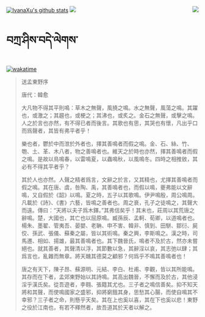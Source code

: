 [![IvanaXu's github stats](https://github-readme-stats.vercel.app/api?username=IvanaXu&show_icons=true&theme=vue-dark)](https://github.com/anuraghazra/github-readme-stats)
<img align="right" src="https://github-readme-stats.vercel.app/api/top-langs/?username=IvanaXu&langs_count=8&theme=graywhite" />
<img src="https://github-readme-stats.vercel.app/api/wakatime?username=IvanaXu&layout=compact&langs_count=8&theme=vue-dark&custom_title=Programming~Times/SinceJul.29.2021" />
# བཀྲ་ཤིས་བདེ་ལེགས་
[![wakatime](https://wakatime.com/badge/user/5043ee4a-e361-4607-9d47-d557f2005d05.svg)](https://wakatime.com/@5043ee4a-e361-4607-9d47-d557f2005d05)
> 送孟東野序
> 
> 唐代：韓愈 
> 
> 大凡物不得其平則鳴：草木之無聲，風撓之鳴。水之無聲，風蕩之鳴。其躍也，或激之；其趨也，或梗之；其沸也，或炙之。金石之無聲，或擊之鳴。人之於言也亦然，有不得已者而後言。其歌也有思，其哭也有懷，凡出乎口而爲聲者，其皆有弗平者乎！
> 
> 樂也者，鬱於中而泄於外者也，擇其善鳴者而假之鳴。金、石、絲、竹、匏、土、革、木八者，物之善鳴者也。維天之於時也亦然，擇其善鳴者而假之鳴。是故以鳥鳴春，以雷鳴夏，以蟲鳴秋，以風鳴冬。四時之相推敓，其必有不得其平者乎？
> 
> 其於人也亦然。人聲之精者爲言，文辭之於言，又其精也，尤擇其善鳴者而假之鳴。其在唐、虞，咎陶、禹，其善鳴者也，而假以鳴，夔弗能以文辭鳴，又自假於《韶》以鳴。夏之時，五子以其歌鳴。伊尹鳴殷，周公鳴周。凡載於《詩》、《書》六藝，皆鳴之善者也。周之衰，孔子之徒鳴之，其聲大而遠。傳曰：“天將以夫子爲木鐸。”其弗信矣乎！其末也，莊周以其荒唐之辭鳴。楚，大國也，其亡也以屈原鳴。臧孫辰、孟軻、荀卿，以道鳴者也。楊朱、墨翟、管夷吾、晏嬰、老聃、申不害、韓非、慎到、田駢、鄒衍、屍佼、孫武、張儀、蘇秦之屬，皆以其術鳴。秦之興，李斯鳴之。漢之時，司馬遷、相如、揚雄，最其善鳴者也。其下魏晉氏，鳴者不及於古，然亦未嘗絕也。就其善者，其聲清以浮，其節數以急，其辭淫以哀，其志弛以肆；其爲言也，亂雜而無章。將天醜其德莫之顧邪？何爲乎不鳴其善鳴者也！
> 
> 唐之有天下，陳子昂、蘇源明、元結、李白、杜甫、李觀，皆以其所能鳴。其存而在下者，孟郊東野始以其詩鳴。其高出魏晉，不懈而及於古，其他浸淫乎漢氏矣。從吾遊者，李翱、張籍其尤也。三子者之鳴信善矣。抑不知天將和其聲，而使鳴國家之盛邪，抑將窮餓其身，思愁其心腸，而使自鳴其不幸邪？三子者之命，則懸乎天矣。其在上也奚以喜，其在下也奚以悲！東野之役於江南也，有若不釋然者，故吾道其於天者以解之。
>